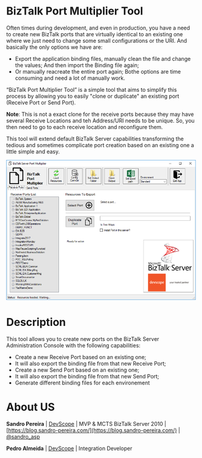 # BizTalk Port Multiplier Tool
Often times during development, and even in production, you have a need to create new BizTalk ports that are virtually identical to an existing one where we just need to change some small configurations or the URI. And basically the only options we have are:
* Export the application binding files, manually clean the file and change the values; And then import the Binding file again;
* Or manually reacreate the entire port again;
Bothe options are time consuming and need a lot of manually work.

“BizTalk Port Multiplier Tool” is a simple tool that aims to simplify this process by allowing you to easily "clone or duplicate" an existing port (Receive Port or Send Port).

**Note**: This is not a exact clone for the receive ports because they may have several Receive Locations and teh Address/URI needs to be unique. So, you then need to go to each receive location and reconfigure them.

This tool will extend default BizTalk Server capabilities transforming the tedious and sometimes complicate port creation based on an existing one a little simple and easy.

![BizTalk Port Multiplier Tool](media/01-Devscope-BizTalk-Port-Multiplier-tool.png)

# Description
This tool allows you to create new ports on the BizTalk Server Administration Console with the following capabilities:
* Create a new Receive Port based on an existing one;
*  It will also export the binding file from that new Receive Port;
* Create a new Send Port based on an existing one;
*  It will also export the binding file from that new Send Port;
* Generate different binding files for each environement

# About US
**Sandro Pereira** | [DevScope](http://www.devscope.net/) | MVP & MCTS BizTalk Server 2010 | [https://blog.sandro-pereira.com/](https://blog.sandro-pereira.com/) | [@sandro_asp](https://twitter.com/sandro_asp)

**Pedro Almeida** | [DevScope](http://www.devscope.net/) | Integration Developer 